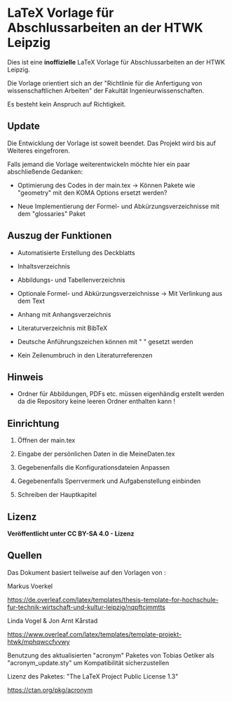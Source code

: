 # LaTeX Vorlage für Abschlussarbeiten an der HTWK Leipzig

Dies ist eine **inoffizielle** LaTeX Vorlage für Abschlussarbeiten an der HTWK Leipzig.

Die Vorlage orientiert sich an der "Richtlinie für die Anfertigung von wissenschaftlichen Arbeiten" der Fakultät Ingenieurwissenschaften.

Es besteht kein Anspruch auf Richtigkeit.

## Update 

Die Entwicklung der Vorlage ist soweit beendet. Das Projekt wird bis auf Weiteres eingefroren.

Falls jemand die Vorlage weiterentwickeln möchte hier ein paar abschließende Gedanken:

- Optimierung des Codes in der main.tex -> Können Pakete wie "geometry" mit den KOMA Options ersetzt werden?

- Neue Implementierung der Formel- und Abkürzungsverzeichnisse mit dem "glossaries" Paket

## Auszug der Funktionen

- Automatisierte Erstellung des Deckblatts

- Inhaltsverzeichnis

- Abbildungs- und Tabellenverzeichnis

- Optionale Formel- und Abkürzungsverzeichnisse -> Mit Verlinkung aus dem Text

- Anhang mit Anhangsverzeichnis

- Literaturverzeichnis mit BibTeX

- Deutsche Anführungszeichen können mit " " gesetzt werden

- Kein Zeilenumbruch in den Literaturreferenzen

## Hinweis
  
- Ordner für Abbildungen, PDFs etc. müssen eigenhändig erstellt werden da die Repository keine leeren Ordner enthalten kann !

## Einrichtung

1. Öffnen der main.tex

2. Eingabe der persönlichen Daten in die MeineDaten.tex

3. Gegebenenfalls die Konfigurationsdateien Anpassen

4. Gegebenenfalls Sperrvermerk und Aufgabenstellung einbinden

5. Schreiben der Hauptkapitel

## Lizenz

**Veröffentlicht unter CC BY-SA 4.0 - Lizenz** 

## Quellen

Das Dokument basiert teilweise auf den Vorlagen von :

Markus Voerkel

https://de.overleaf.com/latex/templates/thesis-template-for-hochschule-fur-technik-wirtschaft-und-kultur-leipzig/nqpftcjmmtts

Linda Vogel & Jon Arnt Kårstad

https://www.overleaf.com/latex/templates/template-projekt-htwk/mphqwccfvvwy

Benutzung des aktualisierten "acronym" Paketes von Tobias Oetiker als "acronym_update.sty" um Kompatibilität sicherzustellen

Lizenz des Paketes: "The LaTeX Project Public License 1.3"

https://ctan.org/pkg/acronym
